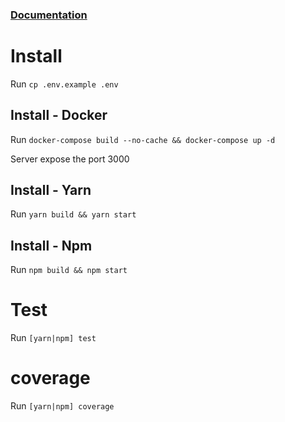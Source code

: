 ### [Documentation](https://colussi.herokuapp.com/docs)

# Install

Run `cp .env.example .env`

## Install - Docker

Run `docker-compose build --no-cache && docker-compose up -d`

Server expose the port 3000

## Install - Yarn

Run `yarn build && yarn start`

## Install - Npm

Run `npm build && npm start`

# Test

Run `[yarn|npm] test`

# coverage

Run `[yarn|npm] coverage`